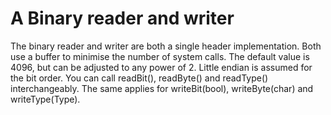 # A Binary reader and writer

The binary reader and writer are both a single header implementation. Both use a buffer to minimise the number of system calls. The default value is 4096, but can be adjusted to any power of 2. Little endian is assumed for the bit order. You can call
readBit(), readByte() and readType() interchangeably. The same applies for writeBit(bool), writeByte(char) and writeType(Type).